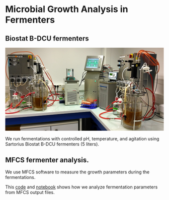 # Microbial Growth Analysis in Fermenters

## Biostat B-DCU fermenters


![](https://github.com/actolonen/Analysis_Lab/blob/main/Growth/Fermenters/biostat_B-DCU.png)

We run fermentations with controlled pH, temperature, and agitation using Sartorius Biostat B-DCU fermenters (5 liters).

## MFCS fermenter analysis.

We use MFCS software to measure the growth parameters during the fermentations. 

This [code](https://github.com/actolonen/Analysis_Lab/blob/main/Growth/Fermenters/Code/2024_biostat.qmd) and [notebook](https://github.com/actolonen/Analysis_Lab/blob/main/Growth/Fermenters/Code/2024_biostat.html) shows how we analyze fermentation parameters from MFCS output files.